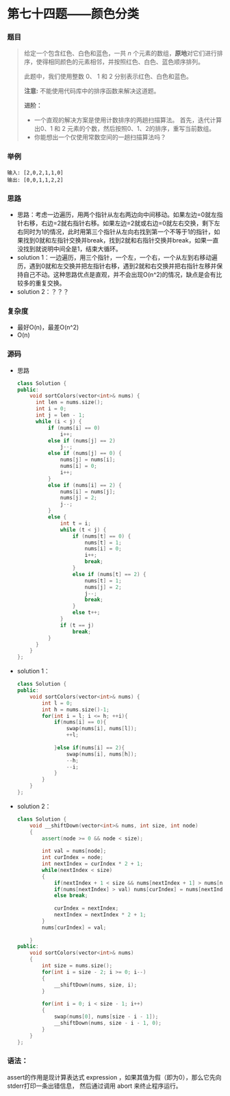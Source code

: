 # 第七十四题——颜色分类

### 题目

> 给定一个包含红色、白色和蓝色，一共 *n* 个元素的数组，**原地**对它们进行排序，使得相同颜色的元素相邻，并按照红色、白色、蓝色顺序排列。
>
> 此题中，我们使用整数 0、 1 和 2 分别表示红色、白色和蓝色。
>
> **注意:**
>  不能使用代码库中的排序函数来解决这道题。
>
> **进阶：**
>
> - 一个直观的解决方案是使用计数排序的两趟扫描算法。
>    	首先，迭代计算出0、1 和 2 元素的个数，然后按照0、1、2的排序，重写当前数组。
> - 你能想出一个仅使用常数空间的一趟扫描算法吗？

### 举例

```
输入: [2,0,2,1,1,0]
输出: [0,0,1,1,2,2]
```

### 思路

* 思路：考虑一边遍历，用两个指针从左右两边向中间移动。如果左边=0就左指针右移，右边=2就右指针右移。如果左边=2就或右边=0就左右交换，剩下左右同时为1的情况，此时用第三个指针从左向右找到第一个不等于1的指针，如果找到0就和左指针交换并break，找到2就和右指针交换并break，如果一直没找到就说明中间全是1，结束大循环。
* solution 1：一边遍历，用三个指针，一个左，一个右，一个从左到右移动遍历，遇到0就和左交换并把左指针右移，遇到2就和右交换并把右指针左移并保持自己不动。这种思路优点是直观，并不会出现O(n^2)的情况，缺点是会有比较多的重复交换。
* solution 2：？？？

### 复杂度

- 最好O(n)，最差O(n^2)
- O(n)


### 源码

* 思路

  ```c++
  class Solution {
  public:
      void sortColors(vector<int>& nums) {
  		int len = nums.size();
  		int i = 0;
  		int j = len - 1;
  		while (i < j) {
  			if (nums[i] == 0)
  				i++;
  			else if (nums[j] == 2)
  				j--;
  			else if (nums[j] == 0) {
  				nums[j] = nums[i];
  				nums[i] = 0;
  				i++;
  			}
  			else if (nums[i] == 2) {
  				nums[i] = nums[j];
  				nums[j] = 2;
  				j--;
  			}
  			else {
  				int t = i;
  				while (t < j) {
  					if (nums[t] == 0) {
  						nums[t] = 1;
  						nums[i] = 0;
  						i++;
  						break;
  					}
  					else if (nums[t] == 2) {
  						nums[t] = 1;
  						nums[j] = 2;
  						j--;
  						break;
  					}
  					else t++;
  				}
  				if (t == j)
  					break;
  			}
  		}
      }
  };
  ```

- solution 1：

  ```c++
  class Solution {
  public:
      void sortColors(vector<int>& nums) {
          int l = 0;
          int h = nums.size()-1;
          for(int i = l; i <= h; ++i){
              if(nums[i] == 0){
                  swap(nums[i], nums[l]);
                  ++l;
                  
              }else if(nums[i] == 2){
                  swap(nums[i], nums[h]);
                  --h;
                  --i;
              }
          }
      }
  };
  ```

- solution 2：

  ```c++
  class Solution {
      void __shiftDown(vector<int>& nums, int size, int node)
      {
          assert(node >= 0 && node < size);
          
          int val = nums[node];
          int curIndex = node;
          int nextIndex = curIndex * 2 + 1;
          while(nextIndex < size)
          {
              if(nextIndex + 1 < size && nums[nextIndex + 1] > nums[nextIndex]) nextIndex++;
              if(nums[nextIndex] > val) nums[curIndex] = nums[nextIndex];
              else break;
              
              curIndex = nextIndex;
              nextIndex = nextIndex * 2 + 1;
          }
          nums[curIndex] = val;
          
      }
  public:
      void sortColors(vector<int>& nums) 
      {
          int size = nums.size();
          for(int i = size - 2; i >= 0; i--)
          {
              __shiftDown(nums, size, i);
          }
          
          for(int i = 0; i < size - 1; i++)
          {
              swap(nums[0], nums[size - i - 1]);
              __shiftDown(nums, size - i - 1, 0);
          }
      }
  };
  ```

### 语法：

assert的作用是现计算表达式 expression ，如果其值为假（即为0），那么它先向stderr打印一条出错信息，
然后通过调用 abort 来终止程序运行。